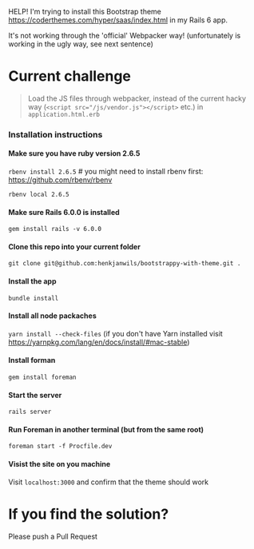 HELP! I'm trying to install this Bootstrap theme https://coderthemes.com/hyper/saas/index.html in my Rails 6 app.

It's not working through the 'official' Webpacker way! (unfortunately is working in the ugly way, see next sentence)

# Current challenge
> Load the JS files through webpacker, instead of the current hacky way (`<script src="/js/vendor.js"></script>` etc.) in `application.html.erb`

### Installation instructions

#### Make sure you have ruby version 2.6.5
`rbenv install 2.6.5` # you might need to install rbenv first: https://github.com/rbenv/rbenv

`rbenv local 2.6.5`

#### Make sure Rails 6.0.0 is installed
`gem install rails -v 6.0.0`

#### Clone this repo into your current folder
`git clone git@github.com:henkjanwils/bootstrappy-with-theme.git .`

#### Install the app
`bundle install`

#### Install all node packaches
`yarn install --check-files` (if you don't have Yarn installed visit https://yarnpkg.com/lang/en/docs/install/#mac-stable)

#### Install forman
`gem install foreman`

#### Start the server
`rails server`

#### Run Foreman in another terminal (but from the same root)
`foreman start -f Procfile.dev`

#### Visist the site on you machine
Visit `localhost:3000` and confirm that the theme should work

# If you find the solution?
Please push a Pull Request
